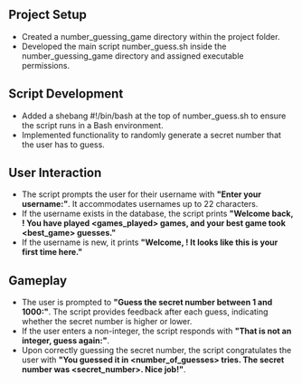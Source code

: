 Project Setup
-

- Created a number_guessing_game directory within the project folder.
- Developed the main script number_guess.sh inside the number_guessing_game directory and assigned executable permissions.

Script Development
-
- Added a shebang #!/bin/bash at the top of number_guess.sh to ensure the script runs in a Bash environment.
- Implemented functionality to randomly generate a secret number that the user has to guess.

User Interaction
-
- The script prompts the user for their username with **"Enter your username:"**. It accommodates usernames up to 22 characters.
- If the username exists in the database, the script prints **"Welcome back, <username>! You have played <games_played> games, and your best game took <best_game> guesses."**
- If the username is new, it prints **"Welcome, <username>! It looks like this is your first time here."**

Gameplay
-
- The user is prompted to **"Guess the secret number between 1 and 1000:"**. The script provides feedback after each guess, indicating whether the secret number is higher or lower.
- If the user enters a non-integer, the script responds with **"That is not an integer, guess again:"**.
- Upon correctly guessing the secret number, the script congratulates the user with **"You guessed it in <number_of_guesses> tries. The secret number was <secret_number>. Nice job!"**.
